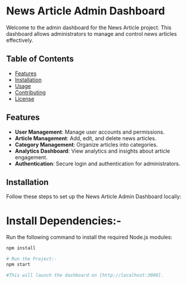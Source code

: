 
# News Article Admin Dashboard

Welcome to the admin dashboard for the News Article project. This dashboard allows administrators to manage and control news articles effectively.

## Table of Contents

- [Features](#features)
- [Installation](#installation)
- [Usage](#usage)
- [Contributing](#contributing)
- [License](#license)

## Features

- **User Management**: Manage user accounts and permissions.
- **Article Management**: Add, edit, and delete news articles.
- **Category Management**: Organize articles into categories.
- **Analytics Dashboard**: View analytics and insights about article engagement.
- **Authentication**: Secure login and authentication for administrators.

## Installation

Follow these steps to set up the News Article Admin Dashboard locally:

# Install Dependencies:-
Run the following command to install the required Node.js modules:

```bash
npm install

# Run the Project:-
npm start

#This will launch the dashboard on [http://localhost:3000].
